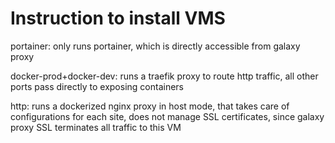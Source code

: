 # Instruction to install VMS

portainer: only runs portainer, which is directly accessible from galaxy proxy

docker-prod+docker-dev: runs a traefik proxy to route http traffic, all other ports pass directly to exposing containers

http: runs a dockerized nginx proxy in host mode, that takes care of configurations for each site, does not manage SSL certificates, since galaxy proxy SSL terminates all traffic to this VM
